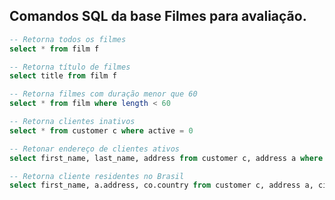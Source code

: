 ## Comandos SQL da base Filmes para avaliação.

~~~sql
-- Retorna todos os filmes
select * from film f 
~~~

~~~sql
-- Retorna título de filmes
select title from film f 
~~~

~~~sql
-- Retorna filmes com duração menor que 60
select * from film where length < 60
~~~

~~~sql
-- Retorna clientes inativos
select * from customer c where active = 0
~~~

~~~sql
-- Retonar endereço de clientes ativos
select first_name, last_name, address from customer c, address a where active = 1 and c.address_id = a.address_id  
~~~

~~~sql
-- Retorna cliente residentes no Brasil
select first_name, a.address, co.country from customer c, address a, city ct, country co where c.address_id = a.address_id and a.city_id = ct.city_id and ct.country_id = co.country_id and co.country = 'Brazil'
~~~

